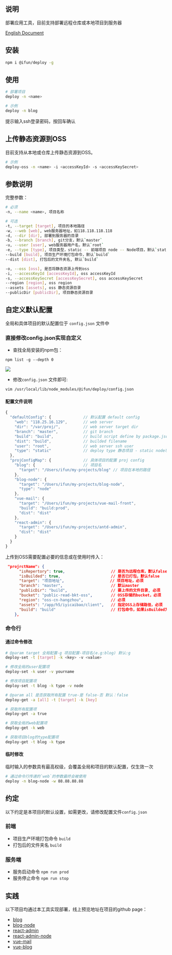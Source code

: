 ## 说明

部署应用工具，目前支持部署远程仓库或本地项目到服务器

[English Document](https://github.com/weihomechen/deploy-tool/blob/master/README-en.md)

## 安装

```sh
npm i @ifun/deploy -g
```

## 使用

```sh
# 部署项目
deploy -n <name>

# 示例
deploy -n blog
```

提示输入ssh登录密码，按回车确认

## 上传静态资源到OSS

目前支持从本地或仓库上传静态资源到OSS。

```sh
# 示例
deploy-oss -n <name> -i <accessKeyId> -s <accessKeySecret>
```

## 参数说明

完整参数： 

```sh
# 必须
-n, --name <name>, 项目名称

# 可选
-t, --target [target], 项目的本地路径
-w, --web [web], web服务器地址，如118.118.118.118
-d, --dir [dir], 部署到服务器的目录
-b, --branch [branch], git分支，默认`master`
-u, --user [user], web服务器用户名，默认`root`
-e, --type [type], 项目类型，static -- 前端项目 node -- Node项目，默认`static`
--build [build], 项目生产环境打包命令，默认`build`
--dist [dist], 打包后的文件夹名, 默认`build`

-o, --oss [oss], 是否将静态资源上传到oss
-i, --accessKeyId [accessKeyId], oss accessKeyId
-s, --accessKeySecret [accessKeySecret], oss accessKeySecret
--region [region], oss region
--assets [assets], oss 静态资源目录
--publicDir [publicDir], 项目静态资源目录
```

## 自定义默认配置

全局和具体项目的默认配置位于 `config.json` 文件中

### 直接修改config.json实现自定义

- 查找全局安装的npm包：

```
npm list -g --depth 0
```

![](https://rulifun.oss-cn-hangzhou.aliyuncs.com/static/image/WX20181011-135003%402x.png)

- 修改`config.json` 文件即可: 

```
vim /usr/local/lib/node_modules/@ifun/deploy/config.json
```

#### 配置文件说明

```js
{
  "defaultConfig": {              // 默认配置 default config
    "web": "118.25.16.129",       // web server
    "dir": "/var/proj/",          // web server target dir
    "branch": "master",           // git branch
    "build": "build",             // build script define by package.json 
    "dist": "build",              // builded filename
    "user": "root",               // web server ssh user
    "type": "static"              // deploy type 静态项目 - static node项目 - node
  },
  "projConfigMap": {              // 具体项目的配置 proj config
    "blog": {                     // 项目名
      "target": "/Users/ifun/my-projects/blog" // 项目在本地的路径
    },
    "blog-node": {
      "target": "/Users/ifun/my-projects/blog-node",
      "type": "node"
    },
    "vue-mail": {
      "target": "/Users/ifun/my-projects/vue-mail-front",
      "build": "build:prod",
      "dist": "dist"
    },
    "react-admin": {
      "target": "/Users/ifun/my-projects/antd-admin",
      "dist": "dist"
    }
  }
}
```

上传到OSS需要配置必要的信息或在使用时传入：

```json
 "projrctName": {
      "isRepertory": true,                    // 是否为远程仓库，默认false
      "isBuilded": true,                      // 是否已打包，默认false
      "target": "项目地址",                    // 项目地址，必须
      "branch": "master",                     // 默认master
      "publicDir": "build",                   // 要上传的文件目录, 必须
      "bucket": "public-read-bkt-oss",        // OSS存储的bucket，必须
      "region": "oss-cn-hangzhou",            // 必须
      "assets": "/app/h5/iyicaibao/client",   // 指定OSS上存储路径，必须
      "build": "build"                        // 打包命令，如果isBuilded为false，则必须，会知悉 npm run <build>
    },
```

### 命令行

#### 通过命令修改

```sh
# @param target 全局配置-g 项目配置-项目名(e.g:blog) 默认:g
deploy-set -t [target] -k <key> -v <value>

# 修改全局的user配置项
deploy-set -k user -v yourname

# 修改项目配置项
deploy-set -t blog -k type -v node

# @param all 是否获取所有配置 true-是 false-否 默认：false
deploy-get -a [all] -t [target] -k [key]

# 获取所有配置项
deploy-get -a true

# 获取全局的web配置项
deploy-get -k web

# 获取项目blog的type配置项
deploy-get -t blog -k type

```

#### 临时修改

临时输入的参数具有最高权级，会覆盖全局和项目的默认配置，仅生效一次

```sh
# 通过命令行传递的`web`的参数最终会被使用
deploy -n blog-node -w 88.88.88.88 
```

## 约定

以下约定是本项目的默认设置，如需更改，请修改配置文件`config.json`

### 前端
- 项目生产环境打包命令 `build`
- 打包后的文件夹名 `build`

### 服务端
- 服务启动命令 `npm run prod`  
- 服务停止命令 `npm run stop`

## 实践

以下项目均通过本工具实现部署，线上预览地址在项目的github page：

- [blog](https://github.com/weihomechen/blog)
- [blog-node](https://github.com/weihomechen/blog-node)
- [react-admin](https://github.com/weihomechen/react-admin)
- [react-admin-node](https://github.com/weihomechen/react-admin-node)
- [vue-mail](https://github.com/weihomechen/vue-mail-front)
- [vue-blog](https://github.com/weihomechen/vue-blog)
